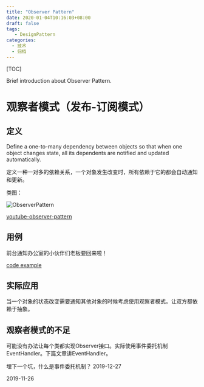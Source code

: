 ```yaml
---
title: "Observer Pattern"
date: 2020-01-04T10:16:03+08:00
draft: false
tags: 
   - DesignPattern
categories:
  - 技术
  - 归档
---
```


[TOC]

 Brief introduction about Observer Pattern.

<!--more-->

# 观察者模式（发布-订阅模式）

## 定义

Define a one-to-many dependency between objects so that when one object changes state, 
all its dependents are notified and updated automatically.

定义一种一对多的依赖关系，一个对象发生改变时，所有依赖于它的都会自动通知和更新。

类图：

![ObserverPattern](https://gitee.com/gdhu/testtingop/raw/master/2019-11-26_006.jpg)

[youtube-observer-pattern](https://www.youtube.com/watch?v=WRkw0l72BL4)

## 用例

前台通知办公室的小伙伴们老板要回来啦！

[code example](./code/u014)

## 实际应用

当一个对象的状态改变需要通知其他对象的时候考虑使用观察者模式。让双方都依赖于抽象。

## 观察者模式的不足

可能没有办法让每个类都实现Observer接口。实际使用事件委托机制EventHandler。下篇文章讲EventHandler。

埋下一个坑，什么是事件委托机制？ 2019-12-27

2019-11-26





